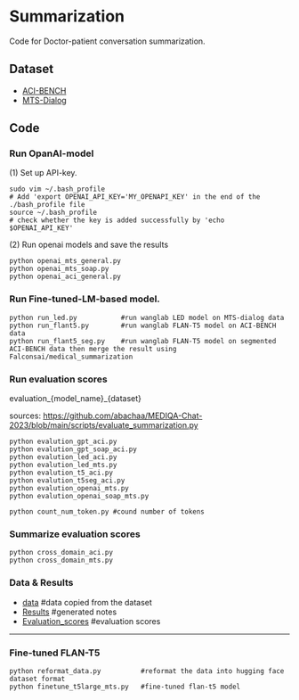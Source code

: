 # Summarization

Code for Doctor-patient conversation summarization. 

## Dataset 
- [ACI-BENCH](https://github.com/wyim/aci-bench)  
- [MTS-Dialog](https://github.com/abachaa/MTS-Dialog)  

## Code

### Run OpanAI-model
(1) Set up API-key. 
```
sudo vim ~/.bash_profile
# Add 'export OPENAI_API_KEY='MY_OPENAPI_KEY' in the end of the ./bash_profile file
source ~/.bash_profile
# check whether the key is added successfully by 'echo $OPENAI_API_KEY'
```
(2) Run openai models and save the results
```
python openai_mts_general.py
python openai_mts_soap.py
python openai_aci_general.py
```

### Run Fine-tuned-LM-based model. 
```
python run_led.py           #run wanglab LED model on MTS-dialog data
python run_flant5.py        #run wanglab FLAN-T5 model on ACI-BENCH data
python run_flant5_seg.py    #run wanglab FLAN-T5 model on segmented ACI-BENCH data then merge the result using Falconsai/medical_summarization
```

### Run evaluation scores
evaluation_{model_name}_{dataset}  

sources: https://github.com/abachaa/MEDIQA-Chat-2023/blob/main/scripts/evaluate_summarization.py
```
python evalution_gpt_aci.py          
python evalution_gpt_soap_aci.py     
python evalution_led_aci.py
python evalution_led_mts.py
python evalution_t5_aci.py
python evalution_t5seg_aci.py
python evalution_openai_mts.py
python evalution_openai_soap_mts.py 

```
```
python count_num_token.py #cound number of tokens
```
### Summarize evaluation scores
```
python cross_domain_aci.py
python cross_domain_mts.py
```

### Data & Results
- [data](https://drive.google.com/drive/folders/1myB-eChZwRmXPg3hMP0_gaHQLC5OBimh?usp=drive_link)      #data copied from the dataset
- [Results](https://drive.google.com/drive/folders/1oEnUc2vNg6UNnHxV1gfIsPI5kvl8m3e2?usp=drive_link)   #generated notes
- [Evaluation_scores](https://drive.google.com/drive/folders/1VTri9HjcTR0w2O3MdpLUT9c0_7xO6Ljx?usp=sharing) #evaluation scores


------
### Fine-tuned FLAN-T5
```
python reformat_data.py          #reformat the data into hugging face dataset format
python finetune_t5large_mts.py   #fine-tuned flan-t5 model
```



